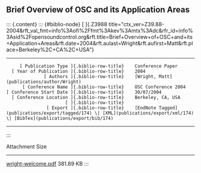 ## Brief Overview of OSC and its Application Areas

::: {.content}
::: {#biblio-node}
[ ]{.Z3988
title="ctx_ver=Z39.88-2004&rft_val_fmt=info%3Aofi%2Ffmt%3Akev%3Amtx%3Adc&rfr_id=info%3Asid%2Fopensoundcontrol.org&rft.title=Brief+Overview+of+OSC+and+its+Application+Areas&rft.date=2004&rft.aulast=Wright&rft.aufirst=Matt&rft.place=Berkeley%2C+CA%2C+USA"}

  ---------------------------------------------- -- ---------------------------------------------------------------------------------------------------------------------------------
         [ Publication Type ]{.biblio-row-title}    Conference Paper
      [ Year of Publication ]{.biblio-row-title}    2004
                  [ Authors ]{.biblio-row-title}    [Wright, Matt](publications/author/Wright)
          [ Conference Name ]{.biblio-row-title}    OSC Conference 2004
    [ Conference Start Date ]{.biblio-row-title}    30/07/2004
      [ Conference Location ]{.biblio-row-title}    Berkeley, CA, USA
                          [ ]{.biblio-row-title}    
                   [ Export ]{.biblio-row-title}    [EndNote Tagged](publications/export/tagged/174) \| [XML](publications/export/xml/174) \| [BibTex](publications/export/bib/174)
  ---------------------------------------------- -- ---------------------------------------------------------------------------------------------------------------------------------
:::

  Attachment                                       Size
  ------------------------------------------------ -----------
  [wright-welcome.pdf](files/wright-welcome.pdf)   381.89 KB
:::
